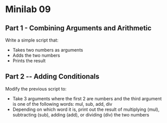 # Minilab 09

## Part 1 - Combining Arguments and Arithmetic
Write a simple script that:
* Takes two numbers as arguments
* Adds the two numbers
* Prints the result

## Part 2 -- Adding Conditionals
Modify the previous script to:
* Take 3 arguments where the first 2 are numbers and the third argument is one of
  the following words:  mul, sub, add, div
* Depending on which word it is, print out the result of multiplying (mul),
  subtracting (sub), adding (add), or dividing (div) the two numbers

